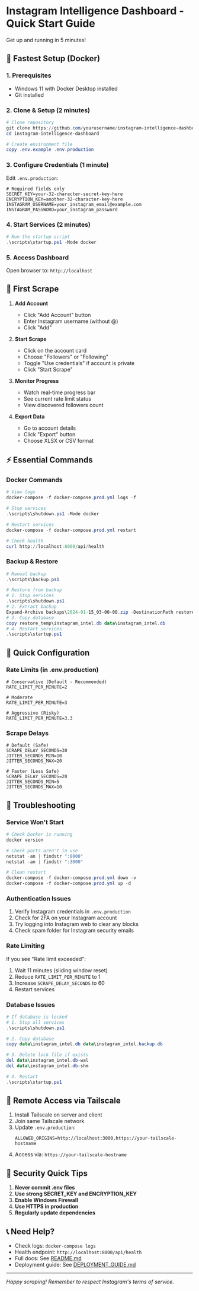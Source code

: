 # Instagram Intelligence Dashboard - Quick Start Guide

Get up and running in 5 minutes!

## 🚀 Fastest Setup (Docker)

### 1. Prerequisites
- Windows 11 with Docker Desktop installed
- Git installed

### 2. Clone & Setup (2 minutes)

```powershell
# Clone repository
git clone https://github.com/yourusername/instagram-intelligence-dashboard.git
cd instagram-intelligence-dashboard

# Create environment file
copy .env.example .env.production
```

### 3. Configure Credentials (1 minute)

Edit `.env.production`:

```env
# Required fields only
SECRET_KEY=your-32-character-secret-key-here
ENCRYPTION_KEY=another-32-character-key-here
INSTAGRAM_USERNAME=your_instagram_email@example.com
INSTAGRAM_PASSWORD=your_instagram_password
```

### 4. Start Services (2 minutes)

```powershell
# Run the startup script
.\scripts\startup.ps1 -Mode docker
```

### 5. Access Dashboard

Open browser to: `http://localhost`

## 🎯 First Scrape

1. **Add Account**
   - Click "Add Account" button
   - Enter Instagram username (without @)
   - Click "Add"

2. **Start Scrape**
   - Click on the account card
   - Choose "Followers" or "Following"
   - Toggle "Use credentials" if account is private
   - Click "Start Scrape"

3. **Monitor Progress**
   - Watch real-time progress bar
   - See current rate limit status
   - View discovered followers count

4. **Export Data**
   - Go to account details
   - Click "Export" button
   - Choose XLSX or CSV format

## ⚡ Essential Commands

### Docker Commands

```powershell
# View logs
docker-compose -f docker-compose.prod.yml logs -f

# Stop services
.\scripts\shutdown.ps1 -Mode docker

# Restart services
docker-compose -f docker-compose.prod.yml restart

# Check health
curl http://localhost:8000/api/health
```

### Backup & Restore

```powershell
# Manual backup
.\scripts\backup.ps1

# Restore from backup
# 1. Stop services
.\scripts\shutdown.ps1
# 2. Extract backup
Expand-Archive backups\2024-01-15_03-00-00.zip -DestinationPath restore_temp
# 3. Copy database
copy restore_temp\instagram_intel.db data\instagram_intel.db
# 4. Restart services
.\scripts\startup.ps1
```

## 🔧 Quick Configuration

### Rate Limits (in .env.production)

```env
# Conservative (Default - Recommended)
RATE_LIMIT_PER_MINUTE=2

# Moderate 
RATE_LIMIT_PER_MINUTE=3

# Aggressive (Risky)
RATE_LIMIT_PER_MINUTE=3.3
```

### Scrape Delays

```env
# Default (Safe)
SCRAPE_DELAY_SECONDS=30
JITTER_SECONDS_MIN=10
JITTER_SECONDS_MAX=20

# Faster (Less Safe)
SCRAPE_DELAY_SECONDS=20
JITTER_SECONDS_MIN=5
JITTER_SECONDS_MAX=10
```

## 🚨 Troubleshooting

### Service Won't Start

```powershell
# Check Docker is running
docker version

# Check ports aren't in use
netstat -an | findstr ":8000"
netstat -an | findstr ":3000"

# Clean restart
docker-compose -f docker-compose.prod.yml down -v
docker-compose -f docker-compose.prod.yml up -d
```

### Authentication Issues

1. Verify Instagram credentials in `.env.production`
2. Check for 2FA on your Instagram account
3. Try logging into Instagram web to clear any blocks
4. Check spam folder for Instagram security emails

### Rate Limiting

If you see "Rate limit exceeded":

1. Wait 11 minutes (sliding window reset)
2. Reduce `RATE_LIMIT_PER_MINUTE` to 1
3. Increase `SCRAPE_DELAY_SECONDS` to 60
4. Restart services

### Database Issues

```powershell
# If database is locked
# 1. Stop all services
.\scripts\shutdown.ps1

# 2. Copy database
copy data\instagram_intel.db data\instagram_intel.backup.db

# 3. Delete lock file if exists
del data\instagram_intel.db-wal
del data\instagram_intel.db-shm

# 4. Restart
.\scripts\startup.ps1
```

## 📱 Remote Access via Tailscale

1. Install Tailscale on server and client
2. Join same Tailscale network
3. Update `.env.production`:
   ```env
   ALLOWED_ORIGINS=http://localhost:3000,https://your-tailscale-hostname
   ```
4. Access via: `https://your-tailscale-hostname`

## 🔐 Security Quick Tips

1. **Never commit .env files**
2. **Use strong SECRET_KEY and ENCRYPTION_KEY**
3. **Enable Windows Firewall**
4. **Use HTTPS in production**
5. **Regularly update dependencies**

## 📞 Need Help?

- Check logs: `docker-compose logs`
- Health endpoint: `http://localhost:8000/api/health`
- Full docs: See [README.md](README.md)
- Deployment guide: See [DEPLOYMENT_GUIDE.md](DEPLOYMENT_GUIDE.md)

---

*Happy scraping! Remember to respect Instagram's terms of service.*
